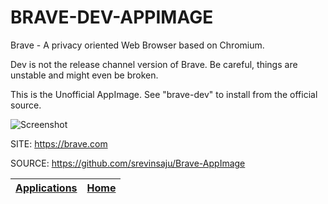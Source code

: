 # BRAVE-DEV-APPIMAGE

 Brave - A privacy oriented Web Browser based on Chromium.
 
 Dev is not the release channel version of Brave. Be  careful, things are unstable and might even be broken.

 This is the Unofficial AppImage.
 See "brave-dev" to install from the official source.
 
 ![Screenshot](https://upload.wikimedia.org/wikipedia/commons/8/83/Brave_Browser_Welcome_Page.png)
 
 SITE: https://brave.com

 SOURCE: https://github.com/srevinsaju/Brave-AppImage
 
 | [Applications](https://portable-linux-apps.github.io/apps.html) | [Home](https://portable-linux-apps.github.io)
 | --- | --- |
